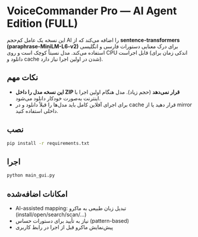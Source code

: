 # VoiceCommander Pro — AI Agent Edition (FULL)

این نسخه یک عامل کم‌حجم AI را اضافه می‌کند که از **sentence-transformers (paraphrase-MiniLM-L6-v2)**
برای درک معنایی دستورات فارسی و انگلیسی استفاده می‌کند. مدل نسبتاً کوچک است و روی CPU قابل اجراست
(اندکی زمان برای دانلود و cache شدن در اولین اجرا نیاز دارد).

## نکات مهم
- **این نسخه مدل را داخل ZIP قرار نمی‌دهد** (حجم زیاد). مدل هنگام اولین اجرا با اینترنت به‌صورت خودکار دانلود می‌شود.
- برای اجرای آفلاین کامل باید مدل‌ها را قبلاً دانلود و در cache قرار دهید یا از mirror داخلی استفاده کنید.

## نصب
```bash
pip install -r requirements.txt
```

## اجرا
```bash
python main_gui.py
```

## امکانات اضافه‌شده
- AI-assisted mapping: تبدیل زبان طبیعی به ماکرو (install/open/search/scan/...)
- نیاز به تأیید برای دستورات حساس (pattern-based)
- پیش‌نمایش ماکرو قبل از اجرا در رابط کاربری
